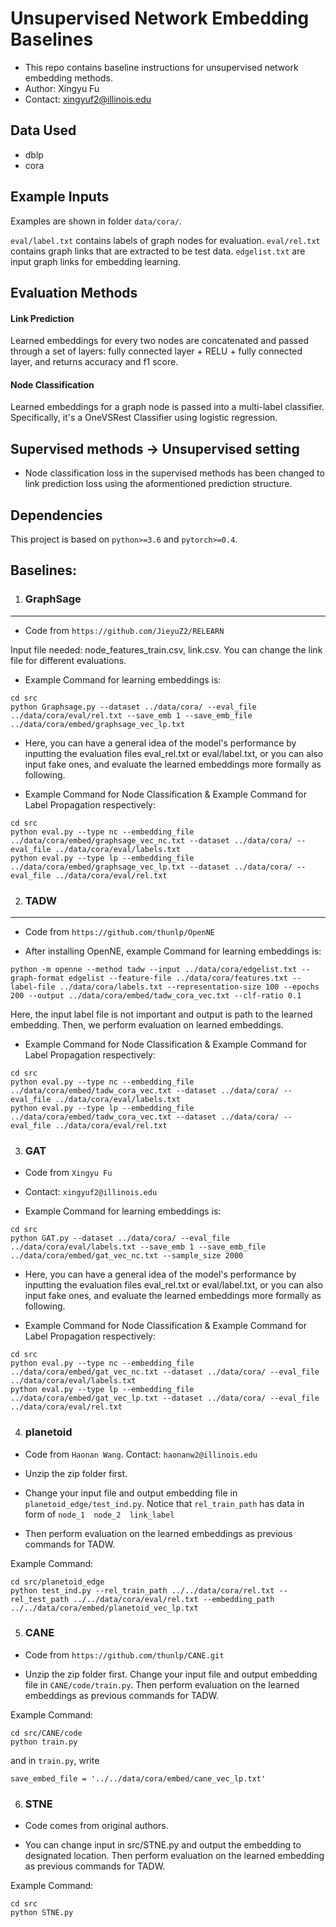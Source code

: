 # Unsupervised Network Embedding Baselines

- This repo contains baseline instructions for unsupervised network embedding methods.
- Author: Xingyu Fu
- Contact: xingyuf2@illinois.edu

## Data Used
- dblp
- cora

## Example Inputs
Examples are shown in folder ```data/cora/```.

`eval/label.txt` contains labels of graph nodes for evaluation.
`eval/rel.txt` contains graph links that are extracted to be test data.
`edgelist.txt` are input graph links for embedding learning.

## Evaluation Methods
#### Link Prediction
Learned embeddings for every two nodes are concatenated and passed through a set of layers: fully connected layer + RELU + fully connected layer, and returns accuracy and f1 score.

#### Node Classification
Learned embeddings for a graph node is passed into a multi-label classifier. Specifically, it's a OneVSRest Classifier using logistic regression.


## Supervised methods -> Unsupervised setting
- Node classification loss in the supervised methods has been changed to link prediction loss using the aformentioned prediction structure.

## Dependencies


This project is based on ```python>=3.6``` and ```pytorch>=0.4```. 


## Baselines:
1. ### GraphSage
---------------

- Code from ```https://github.com/JieyuZ2/RELEARN```

Input file needed: node_features_train.csv, link.csv. You can change the link file for different evaluations.

- Example Command for learning embeddings is: 
```
cd src
python Graphsage.py --dataset ../data/cora/ --eval_file ../data/cora/eval/rel.txt --save_emb 1 --save_emb_file ../data/cora/embed/graphsage_vec_lp.txt
```

- Here, you can have a general idea of the model's performance by inputting the evaluation files eval_rel.txt or eval/label.txt, or you can also input fake ones, and evaluate the learned embeddings more formally as following.

- Example Command for Node Classification & Example Command for Label Propagation respectively: 
```
cd src
python eval.py --type nc --embedding_file ../data/cora/embed/graphsage_vec_nc.txt --dataset ../data/cora/ --eval_file ../data/cora/eval/labels.txt
python eval.py --type lp --embedding_file ../data/cora/embed/graphsage_vec_lp.txt --dataset ../data/cora/ --eval_file ../data/cora/eval/rel.txt
```


2. ### TADW
---------------

- Code from ```https://github.com/thunlp/OpenNE```

- After installing OpenNE, example Command for learning embeddings is: 
```
python -m openne --method tadw --input ../data/cora/edgelist.txt --graph-format edgelist --feature-file ../data/cora/features.txt --label-file ../data/cora/labels.txt --representation-size 100 --epochs 200 --output ../data/cora/embed/tadw_cora_vec.txt --clf-ratio 0.1
```
Here, the input label file is not important and output is path to the learned embedding. Then, we perform evaluation on learned embeddings.


- Example Command for Node Classification & Example Command for Label Propagation respectively: 
```
cd src
python eval.py --type nc --embedding_file ../data/cora/embed/tadw_cora_vec.txt --dataset ../data/cora/ --eval_file ../data/cora/eval/labels.txt
python eval.py --type lp --embedding_file ../data/cora/embed/tadw_cora_vec.txt --dataset ../data/cora/ --eval_file ../data/cora/eval/rel.txt
```

3. ### GAT

- Code from ```Xingyu Fu```
- Contact: ```xingyuf2@illinois.edu```

- Example Command for learning embeddings is: 
```
cd src
python GAT.py --dataset ../data/cora/ --eval_file ../data/cora/eval/labels.txt --save_emb 1 --save_emb_file ../data/cora/embed/gat_vec_nc.txt --sample_size 2000
```

- Here, you can have a general idea of the model's performance by inputting the evaluation files eval_rel.txt or eval/label.txt, or you can also input fake ones, and evaluate the learned embeddings more formally as following.

- Example Command for Node Classification & Example Command for Label Propagation respectively: 
```
cd src
python eval.py --type nc --embedding_file ../data/cora/embed/gat_vec_nc.txt --dataset ../data/cora/ --eval_file ../data/cora/eval/labels.txt
python eval.py --type lp --embedding_file ../data/cora/embed/gat_vec_lp.txt --dataset ../data/cora/ --eval_file ../data/cora/eval/rel.txt
```


4. ### planetoid

- Code from ```Haonan Wang```. Contact: ```haonanw2@illinois.edu```

- Unzip the zip folder first. 
- Change your input file and output embedding file in ```planetoid_edge/test_ind.py```. Notice that ```rel_train_path``` has data in form of ```node_1  node_2  link_label```
- Then perform evaluation on the learned embeddings as previous commands for TADW.

Example Command:
```
cd src/planetoid_edge
python test_ind.py --rel_train_path ../../data/cora/rel.txt --rel_test_path ../../data/cora/eval/rel.txt --embedding_path ../../data/cora/embed/planetoid_vec_lp.txt
```

5. ### CANE

- Code from ```https://github.com/thunlp/CANE.git```


- Unzip the zip folder first. Change your input file and output embedding file in ```CANE/code/train.py```. Then perform evaluation on the learned embeddings as previous commands for TADW.

Example Command:
```
cd src/CANE/code
python train.py
```
and in ```train.py```, write 
```
save_embed_file = '../../data/cora/embed/cane_vec_lp.txt'
```

6. ### STNE

- Code comes from original authors.

- You can change input in src/STNE.py and output the embedding to designated location. Then perform evaluation on the learned embedding as previous commands for TADW.

Example Command:
```
cd src
python STNE.py
```
